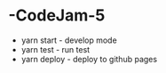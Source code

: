 # -CodeJam-5

- yarn start - develop mode
- yarn test - run test
- yarn deploy - deploy to github pages
